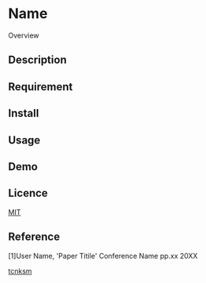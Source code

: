Name
====

Overview

## Description

## Requirement

## Install

## Usage

## Demo

## Licence

[MIT](https://github.com/I-Hoshi/SPI_RNN/edit/master/LISENCE)

## Reference
[1]User Name, 'Paper Titile' Conference Name pp.xx 20XX

[tcnksm](https://github.com/tcnksm)

